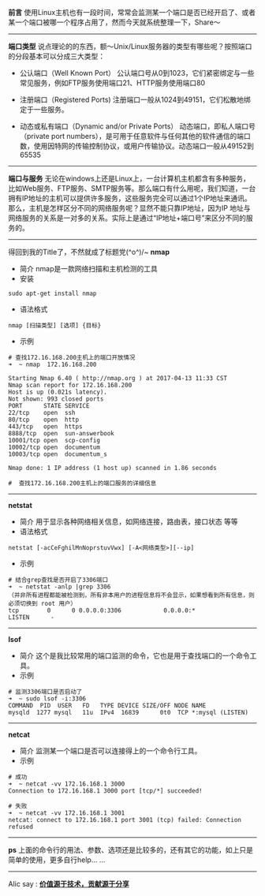 **前言**
使用Linux主机也有一段时间，常常会监测某一个端口是否已经开启了、或者某一个端口被哪一个程序占用了，然而今天就系统整理一下，Share～

___
**端口类型**
    说点理论的的东西，额～Unix/Linux服务器的类型有哪些呢？按照端口的分段基本可以分成三大类型：

- 公认端口（Well Known Port）
公认端口号从0到1023，它们紧密绑定与一些常见服务，例如FTP服务使用端口21、HTTP服务使用端口80

 
- 注册端口（Registered Ports)
注册端口一般从1024到49151，它们松散地绑定于一些服务。

 
- 动态或私有端口（Dynamic and/or Private Ports）
动态端口，即私人端口号（private port numbers），是可用于任意软件与任何其他的软件通信的端口数，使用因特网的传输控制协议，或用户传输协议。动态端口一般从49152到65535
___

**端口与服务**
    无论在windows上还是Linux上，一台计算机主机都含有多种服务，比如Web服务、FTP服务、SMTP服务等。那么端口有什么用呢，我们知道，一台拥有IP地址的主机可以提供许多服务，这些服务完全可以通过1个IP地址来通讯。那么，主机是怎样区分不同的网络服务呢？显然不能只靠IP地址，因为IP 地址与网络服务的关系是一对多的关系。实际上是通过“IP地址+端口号”来区分不同的服务的。

___
得回到我的Title了，不然就成了标题党\(^o^)/~
**nmap**
- 简介
nmap是一款网络扫描和主机检测的工具
- 安装

```
sudo apt-get install nmap
```
- 语法格式

```
nmap [扫描类型] [选项] {目标}
```
- 示例

```
# 查找172.16.168.200主机上的端口开放情况
➜  ~ nmap  172.16.168.200          

Starting Nmap 6.40 ( http://nmap.org ) at 2017-04-13 11:33 CST
Nmap scan report for 172.16.168.200
Host is up (0.021s latency).
Not shown: 993 closed ports
PORT      STATE SERVICE
22/tcp    open  ssh
80/tcp    open  http
443/tcp   open  https
8888/tcp  open  sun-answerbook
10001/tcp open  scp-config
10002/tcp open  documentum
10003/tcp open  documentum_s

Nmap done: 1 IP address (1 host up) scanned in 1.86 seconds

#  查找172.16.168.200主机上的端口服务的详细信息

```

___
**netstat**
- 简介
用于显示各种网络相关信息，如网络连接，路由表，接口状态 等等
- 语法格式
```
netstat [-acCeFghilMnNoprstuvVwx] [-A<网络类型>][--ip]
```
- 示例
```
# 结合grep查找是否开启了3306端口
➜  ~ netstat -anlp |grep 3306
（并非所有进程都能被检测到，所有非本用户的进程信息将不会显示，如果想看到所有信息，则必须切换到 root 用户）
tcp        0      0 0.0.0.0:3306            0.0.0.0:*               LISTEN      - 
```
___
**lsof**
- 简介
    这个是我比较常用的端口监测的命令，它也是用于查找端口的一个命令工具。
- 示例
```
# 监测3306端口是否启动了
➜  ~ sudo lsof -i:3306
COMMAND  PID  USER   FD   TYPE DEVICE SIZE/OFF NODE NAME
mysqld  1277 mysql   11u  IPv4  16839      0t0  TCP *:mysql (LISTEN)
```
___

**netcat**
- 简介
监测某一个端口是否可以连接得上的一个命令行工具。
- 示例

```
# 成功
➜  ~ netcat -vv 172.16.168.1 3000
Connection to 172.16.168.1 3000 port [tcp/*] succeeded!

# 失败
➜  ~ netcat -vv 172.16.168.1 3001
netcat: connect to 172.16.168.1 port 3001 (tcp) failed: Connection refused

```
___

**ps**
上面的命令行的用法、参数、选项还是比较多的，还有其它的功能，如上只是简单的使用，更多自行help... ...

___
Alic say : **[价值源于技术，贡献源于分享](https://github.com/alicfeng)**
